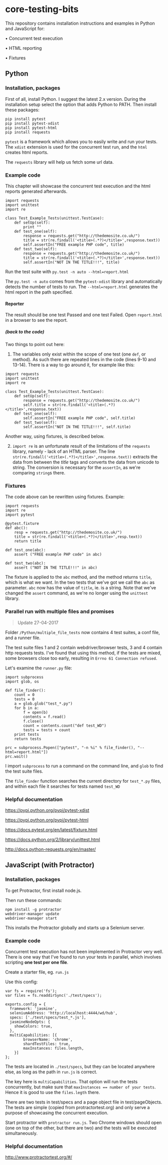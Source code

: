 # core-testing-bits

This repository contains installation instructions and examples in Python and JavaScript for:

• Concurrent test execution

• HTML reporting

• Fixtures

## Python

### Installation, packages

First of all, install Python. I suggest the latest 2.x version. During the installation setup select the option that adds Python to PATH.
Then install these packages:
```
pip install pytest
pip install pytest-xdist
pip install pytest-html
pip install requests
```

`pytest` is a framework which allows you to easily write and run your tests. The `xdist` extension is used for the concurrent test run, and the `html` creates html reports.

The `requests` library will help us fetch some url data.

### Example code

This chapter will showcase the concurrent test execution and the html reports generated afterwards.
```
import requests
import unittest
import re

class Test_Example_Tests(unittest.TestCase):
    def setUp(self):
        print ""
    def test_one(self):
        response = requests.get("http://thedemosite.co.uk/")
        title = str(re.findall('<title>(.*?)</title>',response.text))
        self.assertIn("FREE example PHP code", title)
    def test_two(self):
        response = requests.get("http://thedemosite.co.uk/")
        title = str(re.findall('<title>(.*?)</title>',response.text))
        self.assertIn("NOT IN THE TITLE!!!", title)
```

Run the test suite with `py.test -n auto --html=report.html`

The `py.test -n auto` comes from the `pytest-xdist` library and automatically detects the number of tests to run. The `--html=report.html` generates the html report in the path specified.

#### Reporter

The result should be one test Passed and one test Failed. Open `report.html` in a browser to see the report.

##### (back to the code)

Two things to point out here:

1. The variables only exist within the scope of one test (one `def`, or method). As such there are repeated lines in the code (lines 9-10 and 13-14). There is a way to go around it, for example like this:

```
import requests
import unittest
import re

class Test_Example_Tests(unittest.TestCase):
    def setUp(self):
        response = requests.get("http://thedemosite.co.uk/")
        self.title = str(re.findall('<title>(.*?)</title>',response.text))
    def test_one(self):
        self.assertIn("FREE example PHP code", self.title)
    def test_two(self):
        self.assertIn("NOT IN THE TITLE!!!", self.title)
```
Another way, using fixtures, is described below.

2. `import re` is an unfortunate result of the limitations of the `requests` library, namely - lack of an HTML parser. The line `str(re.findall('<title>(.*?)</title>',response.text))` extracts the data from between the *title* tags and converts the data from unicode to string. The conversion is necessary for the `assertIn`, as we're comparing `string`s there.

### Fixtures

The code above can be rewritten using fixtures. Example:

```
import requests
import re
import pytest

@pytest.fixture
def abc():
    resp = requests.get("http://thedemosite.co.uk/")
    title = str(re.findall('<title>(.*?)</title>',resp.text))
    return title

def test_one(abc):
    assert ("FREE example PHP code" in abc)

def test_two(abc):
    assert ("NOT IN THE TITLE!!!" in abc)
```

The fixture is applied to the `abc` method, and the method returns `title`, which is what we want. In the two tests that we've got we call the `abc` as parameter. `abc` now has the value of `title`, ie. is a string.
Note that we've changed the `assert` command, as we're no longer using the `unittest` library.

### Parallel run with multiple files and promises

> Update 27-04-2017

Folder `/Python/multiple_file_tests` now contains 4 test suites, a conf file, and a runner file.

The test suite files 1 and 2 contain webdriver/browser tests, 3 and 4 contain http requests tests. I've found that using this method, if the tests are mixed, some browsers close too early, resulting in `Errno 61 Connection refused`.

Let's examine the `runner.py` file:

```
import subprocess
import glob, os

def file_finder():
	count = 0
	tests = 0
	a = glob.glob("test_*.py")
	for b in a:
		f = open(b)
		contents = f.read()
		f.close()
		count = contents.count("def test_WD")
		tests = tests + count
	print tests
	return tests

prc = subprocess.Popen(["pytest", "-n %i" % file_finder(), "--html=report.html"])
prc.wait()
```

I import `subprocess` to run a command on the command line, and `glob` to find the test suite files.

The `file_finder` function searches the current directory for `test_*.py` files, and within each file it searches for tests named `test_WD`

### Helpful documentation

https://pypi.python.org/pypi/pytest-xdist

https://pypi.python.org/pypi/pytest-html

https://docs.pytest.org/en/latest/fixture.html

https://docs.python.org/2/library/unittest.html

http://docs.python-requests.org/en/master/

## JavaScript (with Protractor)

### Installation, packages

To get Protractor, first install node.js.

Then run these commands:

```
npm install -g protractor
webdriver-manager update
webdriver-manager start
```

This installs the Protractor globally and starts up a Selenium server.

### Example code

Concurrent test execution has not been implemented in Protractor very well. There is one way that I've found to run your tests in parallel, which involves scripting **one test per one file**.

Create a starter file, eg. `run.js`

Use this config:
```
var fs = require('fs');
var files = fs.readdirSync('./test/specs');

exports.config = {
  framework: 'jasmine',
  seleniumAddress: 'http://localhost:4444/wd/hub',
  specs: ['./test/specs/test_*.js'],
  jasmineNodeOpts: {
    showColors: true,
  },
  multiCapabilities: [{
        browserName: 'chrome',
        shardTestFiles: true,
        maxInstances: files.length,
    }]
};
```

The tests are located in `./test/specs`, but they can be located anywhere else, as long as the path in `run.js` is correct.

The key here is `multiCapabilities`. That option will run the tests concurrently, but make sure that `maxInstances == number of your tests`. Hence it is good to use the `files.legth` there.

There are two tests in test/specs and a page object file in test/pageObjects. The tests are simple (copied from protractortest.org) and only serve a purpose of showcasing the concurrent execution.

Start protractor with `protractor run.js`. Two Chrome windows should open (one on top of the other, but there are two) and the tests will be executed simultaneously.

### Helpful documentation

http://www.protractortest.org/#/
